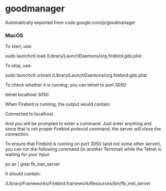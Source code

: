 # goodmanager
Automatically exported from code.google.com/p/goodmanager

### MacOS

To start, use:

sudo launchctl load /Library/LaunchDaemons/org.firebird.gds.plist

To stop, use:

sudo launchctl unload /Library/LaunchDaemons/org.firebird.gds.plist

To check whether it is running, you can telnet to port 3050:

telnet localhost 3050

When Firebird is running, the output would contain:

Connected to localhost.

And you will be prompted to enter a command. Just enter anything and since that is not proper Firebird protocol command, the server will close the connection.

To ensure that Firebird is running on port 3050 (and not some other server), you can run the following command (in another Terminal) while the Telnet is waiting for your input:

ps ax | grep fb_inet_server

It should contain:

/Library/Frameworks/Firebird.framework/Resources/bin/fb_inet_server
